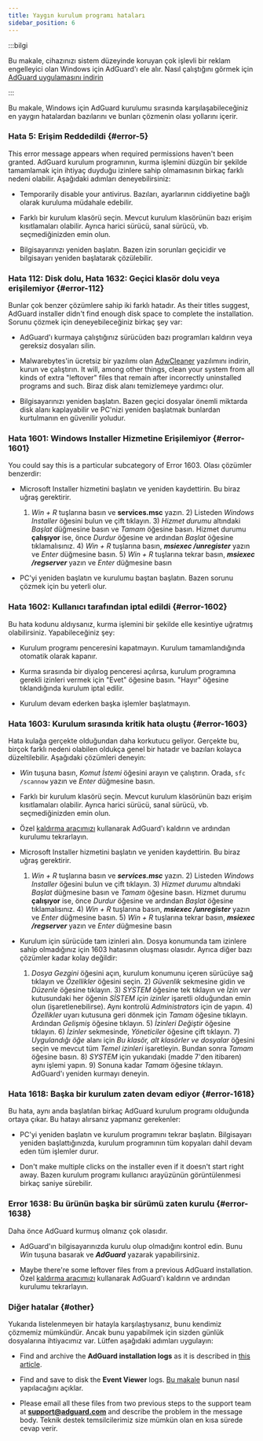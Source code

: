 ```yaml
---
title: Yaygın kurulum programı hataları
sidebar_position: 6
---
```


:::bilgi

Bu makale, cihazınızı sistem düzeyinde koruyan çok işlevli bir reklam engelleyici olan Windows için AdGuard'ı ele alır. Nasıl çalıştığını görmek için [AdGuard uygulamasını indirin](https://agrd.io/download-kb-adblock)

:::

Bu makale, Windows için AdGuard kurulumu sırasında karşılaşabileceğiniz en yaygın hatalardan bazılarını ve bunları çözmenin olası yollarını içerir.

### Hata 5: Erişim Reddedildi {#error-5}

This error message appears when required permissions haven't been granted. AdGuard kurulum programının, kurma işlemini düzgün bir şekilde tamamlamak için ihtiyaç duyduğu izinlere sahip olmamasının birkaç farklı nedeni olabilir. Aşağıdaki adımları deneyebilirsiniz:

- Temporarily disable your antivirus. Bazıları, ayarlarının ciddiyetine bağlı olarak kuruluma müdahale edebilir.

- Farklı bir kurulum klasörü seçin. Mevcut kurulum klasörünün bazı erişim kısıtlamaları olabilir. Ayrıca harici sürücü, sanal sürücü, vb. seçmediğinizden emin olun.

- Bilgisayarınızı yeniden başlatın. Bazen izin sorunları geçicidir ve bilgisayarı yeniden başlatarak çözülebilir.

### Hata 112: Disk dolu, Hata 1632: Geçici klasör dolu veya erişilemiyor {#error-112}

Bunlar çok benzer çözümlere sahip iki farklı hatadır. As their titles suggest, AdGuard installer didn't find enough disk space to complete the installation. Sorunu çözmek için deneyebileceğiniz birkaç şey var:

- AdGuard'ı kurmaya çalıştığınız sürücüden bazı programları kaldırın veya gereksiz dosyaları silin.

- Malwarebytes'in ücretsiz bir yazılımı olan [AdwCleaner](http://www.bleepingcomputer.com/download/adwcleaner/) yazılımını indirin, kurun ve çalıştırın. It will, among other things, clean your system from all kinds of extra "leftover" files that remain after incorrectly uninstalled programs and such. Biraz disk alanı temizlemeye yardımcı olur.

- Bilgisayarınızı yeniden başlatın. Bazen geçici dosyalar önemli miktarda disk alanı kaplayabilir ve PC'nizi yeniden başlatmak bunlardan kurtulmanın en güvenilir yoludur.

### Hata 1601: Windows Installer Hizmetine Erişilemiyor {#error-1601}

You could say this is a particular subcategory of Error 1603. Olası çözümler benzerdir:

- Microsoft Installer hizmetini başlatın ve yeniden kaydettirin. Bu biraz uğraş gerektirir.

    1) *Win + R* tuşlarına basın ve **services.msc** yazın. 2) Listeden *Windows Installer* öğesini bulun ve çift tıklayın. 3) *Hizmet durumu* altındaki *Başlat* düğmesine basın ve *Tamam* öğesine basın. Hizmet durumu **çalışıyor** ise, önce *Durdur* öğesine ve ardından *Başlat* öğesine tıklamalısınız. 4) *Win + R* tuşlarına basın, ***msiexec /unregister*** yazın ve *Enter* düğmesine basın. 5) *Win + R* tuşlarına tekrar basın, ***msiexec /regserver*** yazın ve *Enter* düğmesine basın

- PC'yi yeniden başlatın ve kurulumu baştan başlatın. Bazen sorunu çözmek için bu yeterli olur.

### Hata 1602: Kullanıcı tarafından iptal edildi {#error-1602}

Bu hata kodunu aldıysanız, kurma işlemini bir şekilde elle kesintiye uğratmış olabilirsiniz. Yapabileceğiniz şey:

- Kurulum programı penceresini kapatmayın. Kurulum tamamlandığında otomatik olarak kapanır.

- Kurma sırasında bir diyalog penceresi açılırsa, kurulum programına gerekli izinleri vermek için "Evet" öğesine basın. "Hayır" öğesine tıklandığında kurulum iptal edilir.

- Kurulum devam ederken başka işlemler başlatmayın.

### Hata 1603: Kurulum sırasında kritik hata oluştu {#error-1603}

Hata kulağa gerçekte olduğundan daha korkutucu geliyor. Gerçekte bu, birçok farklı nedeni olabilen oldukça genel bir hatadır ve bazıları kolayca düzeltilebilir. Aşağıdaki çözümleri deneyin:

- *Win* tuşuna basın, *Komut İstemi* öğesini arayın ve çalıştırın. Orada, `sfc /scannow` yazın ve *Enter* düğmesine basın.

- Farklı bir kurulum klasörü seçin. Mevcut kurulum klasörünün bazı erişim kısıtlamaları olabilir. Ayrıca harici sürücü, sanal sürücü, vb. seçmediğinizden emin olun.

- Özel [kaldırma aracımızı](../../installation#advanced) kullanarak AdGuard'ı kaldırın ve ardından kurulumu tekrarlayın.

- Microsoft Installer hizmetini başlatın ve yeniden kaydettirin. Bu biraz uğraş gerektirir.

    1) *Win + R* tuşlarına basın ve ***services.msc*** yazın. 2) Listeden *Windows Installer* öğesini bulun ve çift tıklayın. 3) *Hizmet durumu* altındaki *Başlat* düğmesine basın ve *Tamam* öğesine basın. Hizmet durumu **çalışıyor** ise, önce *Durdur* öğesine ve ardından *Başlat* öğesine tıklamalısınız. 4) *Win + R* tuşlarına basın, ***msiexec /unregister*** yazın ve *Enter* düğmesine basın. 5) *Win + R* tuşlarına tekrar basın, ***msiexec /regserver*** yazın ve *Enter* düğmesine basın

- Kurulum için sürücüde tam izinleri alın. Dosya konumunda tam izinlere sahip olmadığınız için 1603 hatasının oluşması olasıdır. Ayrıca diğer bazı çözümler kadar kolay değildir:

    1) *Dosya Gezgini* öğesini açın, kurulum konumunu içeren sürücüye sağ tıklayın ve *Özellikler* öğesini seçin. 2) *Güvenlik* sekmesine gidin ve *Düzenle* öğesine tıklayın. 3) *SYSTEM* öğesine tek tıklayın ve *İzin ver* kutusundaki her öğenin *SİSTEM için izinler* işaretli olduğundan emin olun (işaretlenebilirse). Aynı kontrolü *Administrators* için de yapın. 4) *Özellikler* uyarı kutusuna geri dönmek için *Tamam* öğesine tıklayın. Ardından *Gelişmiş* öğesine tıklayın. 5) *İzinleri Değiştir* öğesine tıklayın. 6) *İzinler* sekmesinde, *Yöneticiler* öğesine çift tıklayın. 7) *Uygulandığı öğe* alanı için *Bu klasör, alt klasörler ve dosyalar* öğesini seçin ve mevcut tüm *Temel izinleri* işaretleyin. Bundan sonra *Tamam* öğesine basın. 8) *SYSTEM* için yukarıdaki (madde 7'den itibaren) aynı işlemi yapın. 9) Sonuna kadar *Tamam* öğesine tıklayın. AdGuard'ı yeniden kurmayı deneyin.

### Hata 1618: Başka bir kurulum zaten devam ediyor {#error-1618}

Bu hata, aynı anda başlatılan birkaç AdGuard kurulum programı olduğunda ortaya çıkar. Bu hatayı alırsanız yapmanız gerekenler:

- PC'yi yeniden başlatın ve kurulum programını tekrar başlatın. Bilgisayarı yeniden başlattığınızda, kurulum programının tüm kopyaları dahil devam eden tüm işlemler durur.

- Don't make multiple clicks on the installer even if it doesn't start right away. Bazen kurulum programı kullanıcı arayüzünün görüntülenmesi birkaç saniye sürebilir.

### Error 1638: Bu ürünün başka bir sürümü zaten kurulu {#error-1638}

Daha önce AdGuard kurmuş olmanız çok olasıdır.

- AdGuard'ın bilgisayarınızda kurulu olup olmadığını kontrol edin. Bunu *Win* tuşuna basarak ve ***AdGuard*** yazarak yapabilirsiniz.

- Maybe there're some leftover files from a previous AdGuard installation. Özel [kaldırma aracımızı](../../installation#advanced) kullanarak AdGuard'ı kaldırın ve ardından kurulumu tekrarlayın.

### Diğer hatalar {#other}

Yukarıda listelenmeyen bir hatayla karşılaştıysanız, bunu kendimiz çözmemiz mümkündür. Ancak bunu yapabilmek için sizden günlük dosyalarına ihtiyacımız var. Lütfen aşağıdaki adımları uygulayın:

- Find and archive the **AdGuard installation logs** as it is described in [this article](../installation-logs).

- Find and save to disk the **Event Viewer** logs. [Bu makale](../system-logs) bunun nasıl yapılacağını açıklar.

- Please email all these files from two previous steps to the support team at **support@adguard.com** and describe the problem in the message body. Teknik destek temsilcilerimiz size mümkün olan en kısa sürede cevap verir.
